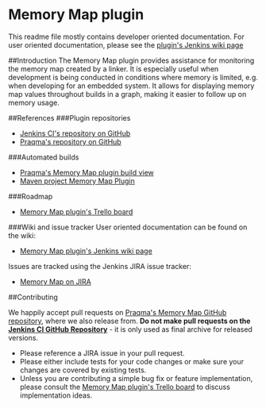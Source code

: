 Memory Map plugin
=================
This readme file mostly contains developer oriented documentation. 
For user oriented documentation, please see the [plugin's Jenkins wiki page](https://wiki.jenkins-ci.org/display/JENKINS/Memory+Map+Plugin)

##Introduction
The Memory Map plugin provides assistance for monitoring the memory map created by a linker. It is especially useful when development is being conducted in conditions where memory is limited, e.g. when developing for an embedded system. 
It allows for displaying memory map values throughout builds in a graph, making it easier to follow up on memory usage.

##References
###Plugin repositories
* [Jenkins CI's repository on GitHub](https://github.com/jenkinsci/memory-map-plugin)
* [Praqma's repository on GitHub](https://github.com/Praqma/memory-map-plugin)
 
###Automated builds
* [Praqma's Memory Map plugin build view](http://code.praqma.net/ci/view/Open%20Source/view/Memory%20Map%20Plugin/)
* [Maven project Memory Map Plugin](https://jenkins.ci.cloudbees.com/job/plugins/job/memory-map-plugin/)

###Roadmap
* [Memory Map plugin's Trello board](https://trello.com/b/eOsTMooO/memory-map-plugin-for-jenkins-ci)

###Wiki and issue tracker
User oriented documentation can be found on the wiki:
* [Memory Map plugin's Jenkins wiki page](https://wiki.jenkins-ci.org/display/JENKINS/Memory+Map+Plugin)

Issues are tracked using the Jenkins JIRA issue tracker:
* [Memory Map on JIRA](https://issues.jenkins-ci.org/browse/JENKINS-29122?jql=project%20%3D%20JENKINS%20AND%20status%20in%20%28Open%2C%20%22In%20Progress%22%2C%20Reopened%29%20AND%20component%20%3D%20%27memory-map-plugin%27)

##Contributing

We happily accept pull requests on [Praqma's Memory Map GitHub repository](https://github.com/Praqma/memory-map-plugin), where we also release from. **Do not make pull requests on the [Jenkins CI GitHub Repository](https://github.com/jenkinsci/pretested-integration-plugin)** - it is only used as final archive for released versions.

* Please reference a JIRA issue in your pull request.
* Please either include tests for your code changes or make sure your changes are covered by existing tests.
* Unless you are contributing a simple bug fix or feature implementation, please consult the  [Memory Map plugin's Trello board](https://trello.com/b/eOsTMooO/memory-map-plugin-for-jenkins-ci) to discuss implementation ideas.
